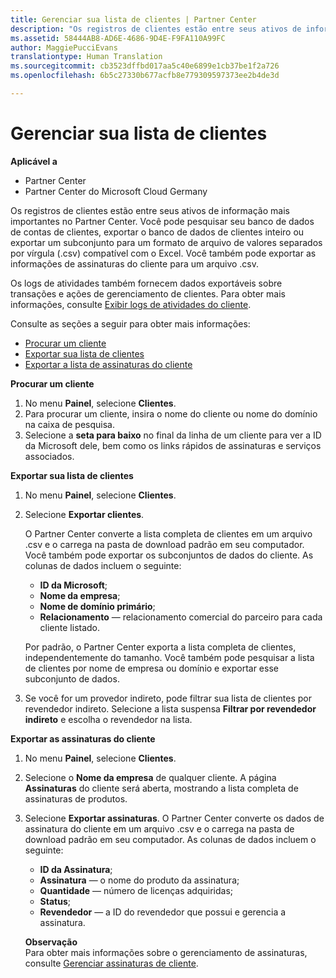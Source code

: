 ```yaml
---
title: Gerenciar sua lista de clientes | Partner Center
description: "Os registros de clientes estão entre seus ativos de informação mais importantes no Partner Center."
ms.assetid: 58444AB8-AD6E-4686-9D4E-F9FA110A99FC
author: MaggiePucciEvans
translationtype: Human Translation
ms.sourcegitcommit: cb3523dffbd017aa5c40e6899e1cb37be1f2a726
ms.openlocfilehash: 6b5c27330b677acfb8e779309597373ee2b4de3d

---
```


# Gerenciar sua lista de clientes

**Aplicável a**

-  Partner Center
-  Partner Center do Microsoft Cloud Germany

Os registros de clientes estão entre seus ativos de informação mais importantes no Partner Center. Você pode pesquisar seu banco de dados de contas de clientes, exportar o banco de dados de clientes inteiro ou exportar um subconjunto para um formato de arquivo de valores separados por vírgula (.csv) compatível com o Excel. Você também pode exportar as informações de assinaturas do cliente para um arquivo .csv.

Os logs de atividades também fornecem dados exportáveis sobre transações e ações de gerenciamento de clientes. Para obter mais informações, consulte [Exibir logs de atividades do cliente](#pc-cloud-sltn-provider-activity-logs).

Consulte as seções a seguir para obter mais informações:

-   [Procurar um cliente](#see-your-customer-list-viewcustomerlist)
-   [Exportar sua lista de clientes](#see-your-customer-list-exportcustomerlist)
-   [Exportar a lista de assinaturas do cliente](#see-your-customer-list-exportsubscriptions)

<a href="" id="viewcustomerlist"></a>
**Procurar um cliente**

1.  No menu **Painel**, selecione **Clientes**.
2.  Para procurar um cliente, insira o nome do cliente ou nome do domínio na caixa de pesquisa.
3.  Selecione a **seta para baixo** no final da linha de um cliente para ver a ID da Microsoft dele, bem como os links rápidos de assinaturas e serviços associados.

<a href="" id="exportcustomerlist"></a>
**Exportar sua lista de clientes**

1.  No menu **Painel**, selecione **Clientes**.
2.  Selecione **Exportar clientes**.

    O Partner Center converte a lista completa de clientes em um arquivo .csv e o carrega na pasta de download padrão em seu computador. Você também pode exportar os subconjuntos de dados do cliente. As colunas de dados incluem o seguinte:

    -   **ID da Microsoft**;
    -   **Nome da empresa**;
    -   **Nome de domínio primário**;
    -   **Relacionamento** — relacionamento comercial do parceiro para cada cliente listado.

    Por padrão, o Partner Center exporta a lista completa de clientes, independentemente do tamanho. Você também pode pesquisar a lista de clientes por nome de empresa ou domínio e exportar esse subconjunto de dados.

3.  Se você for um provedor indireto, pode filtrar sua lista de clientes por revendedor indireto. Selecione a lista suspensa **Filtrar por revendedor indireto** e escolha o revendedor na lista.

<a href="" id="exportsubscriptions"></a>
**Exportar as assinaturas do cliente**

1.  No menu **Painel**, selecione **Clientes**.
2.  Selecione o **Nome da empresa** de qualquer cliente. A página **Assinaturas** do cliente será aberta, mostrando a lista completa de assinaturas de produtos.
3.  Selecione **Exportar assinaturas**. O Partner Center converte os dados de assinatura do cliente em um arquivo .csv e o carrega na pasta de download padrão em seu computador. As colunas de dados incluem o seguinte:
    -   **ID da Assinatura**;
    -   **Assinatura** — o nome do produto da assinatura;
    -   **Quantidade** — número de licenças adquiridas;
    -   **Status**;
    -   **Revendedor** — a ID do revendedor que possui e gerencia a assinatura.

    **Observação**  
    Para obter mais informações sobre o gerenciamento de assinaturas, consulte [Gerenciar assinaturas de cliente](#pc-cloud-sltn-provider-adding-and-managing-customers--subscriptions).

     

 

 






<!--HONumber=Jan17_HO2-->


